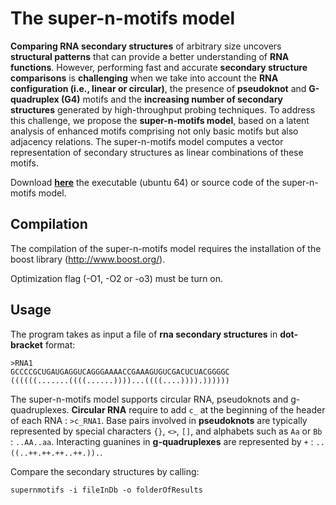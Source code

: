 # The super-n-motifs model #

**Comparing RNA secondary structures** of arbitrary size uncovers **structural patterns** that can provide a better understanding of **RNA functions**. However, performing fast and accurate **secondary structure comparisons** is **challenging** when we take into account the **RNA configuration (i.e., linear or circular)**, the presence of **pseudoknot** and **G-quadruplex (G4)** motifs and the **increasing number of secondary structures** generated by high-throughput probing techniques. To address this challenge, we propose the **super-n-motifs model**, based on a latent analysis of enhanced motifs comprising not only basic motifs but also adjacency relations. The super-n-motifs model computes a vector representation of secondary structures as linear combinations of these motifs.

Download **[here](https://github.com/jpsglouzon/supernmotifs/releases)** the executable (ubuntu 64) or source code of the super-n-motifs model.

## Compilation ##

The compilation of the super-n-motifs model requires the installation of the boost library (http://www.boost.org/). 

Optimization flag (-O1, -O2 or -o3) must be turn on.

## Usage ##

The program takes as input a file of **rna secondary structures** in **dot-bracket** format:
```
>RNA1
GCCCCGCUGAUGAGGUCAGGGAAAACCGAAAGUGUCGACUCUACGGGGC
((((((.......((((......))))...((((....)))).))))))
```
The super-n-motifs model supports circular RNA, pseudoknots and g-quadruplexes. **Circular RNA** require to add `c_` at the beginning of the header of each RNA :  `>c_RNA1`. Base pairs involved in **pseudoknots** are typically represented by special characters `{}`, `<>`, `[]`, and alphabets such as `Aa` or `Bb` : `..AA..aa`. Interacting guanines in **g-quadruplexes** are represented by `+` : `..((..++.++.++..++.)).`.

Compare the secondary structures by calling: 
```
supernmotifs -i fileInDb -o folderOfResults
```


